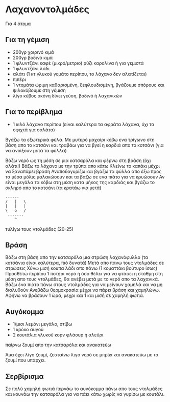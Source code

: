 # Λαχανοντολμάδες

Για 4 άτομα

## Για τη γέμιση

- 200γρ χοιρινό κιμά
- 200γρ βοδινό κιμά
- 1 φλυντζάνι καφέ (μικρό/μετριο) ρύζι καρολίνα ή για γεμιστά
- 1 φλυντζάνι λάδι
- αλάτι (1 κτ γλυκού γεμάτο περίπου, το λάχανο δεν αλατίζεται)
- πιπέρι
- 1 ντομάτα ώριμη καθαρισμένη, ξεφλουδισμένη, βγάζουμε σπόρους και ψιλοκόβουμε στη γέμιση
- λίγο κύβος σκόνη δίνει γεύση, βοδινό ή λαχανικών

## Για το περίβλημα

- 1 κιλό λάχανο περίπου (είναι καλύτερα τα αφράτα λάχανα, όχι τα σφιχτά για σαλάτα)

Βγάζω τα εξωτερικά φύλα. 
Με μυτερό μαχαίρι κόβω ενα τρίγωνο στη βάση απο το κοτσάνι και τραβάω για να βγεί η καρδιά απο το κοτσάνι
(για να ανοίξουν μετά τα φύλλα)

Βάζω νερό ως τη μέση σε μια κατσαρόλα και φέρνω στη βράση (όχι αλάτι!)
Βάζω το λάχανο με την τρύπα απο κάτω
Κλείνω το καπάκι μέχρι να ξαναπάρει βράση
Αναποδογυρίζω και βγάζω τα φύλλα απο έξω προς τα μέσα μόλις μαλακώσουν
και τα βάζω σε ενα πιάτο για να κρυώσουν
Αν είναι μεγάλα τα κόβω στη μέση κατα μήκος της καρδιάς και βγάζω το σκληρό απο το κοτσάνι (τα κρατάω για μετά)

```
------
/   |   \
|   |   |
\   ο   /
 -------
    ^
```
τυλίγω τους ντολμάδες (20-25)

## Βράση

Βάζω στη βάση απο την κατσαρόλα μια στρώση λαχανόφυλλο (τα κοτσάνια είναι καλύτερα, πιό δυνατά)
Μετά απο πάνω τους ντολμάδες σε στρώσεις
Χύνω μισή κουπα λάδι απο πάνω (1 κοματτάκι βούτυρο ίσως)
Προσθέτω περίπου 1 ποτήρι νερό ή όσο θέλει για να φτάσει η στάθμη στη μέση απο τους ντολμάδες, θα ανέβει μετά με το νερό απο τα λαχανικά.
Βάζω ένα πιάτο πάνω στους ντολμάδες για να μείνουν χαμηλά και να μη διαλυθούν
Ανεβάζω θερμοκρασία μέχρι να πάρει βράση και χαμηλώνω. Αφήνω να βράσουν 1 ώρα, μεχρι και 1 και μισή σε χαμηλή φωτιά.

## Αυγόκομμα

- 1/μισι λεμόνι μεγάλο, στίβω
- 1 κρόκο αυγού
- 2 κουτάλια γλυκού κορν φλάουρ ή αλεύρι

παίρνω ζουμί απο την κατσαρόλα και ανακατεύω

Άμα έχει λίγο ζουμί, ζεσταίνω λιγο νερό σε μπρίκι και ανακατεύω με το ζουμί που υπάρχει.

## Σερβίρισμα 

Σε πολύ χαμηλή φωτιά περνάω το αυγόκομμα πάνω απο τους ντολμάδες και κουνάω την κατσαρόλα για να πάει κάτω χωρίς να γυρίσω με κουτάλι.

